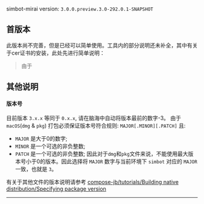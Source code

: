simbot-mirai version: `3.0.0.preview.3.0-292.0.1-SNAPSHOT`

## 首版本
此版本尚不完善，但是已经可以简单使用。工具内的部分说明还未补全，其中有关于cer证书的安装，此处先进行简单说明：
> 由于


## 其他说明
#### 版本号
目前版本 `3.x.x` 等同于 `0.x.x`, 请在脑海中自动将版本最前的数字-3。
由于 `macOS`(`dmg` & `pkg`) 打包必须保证版本号符合规则: `MAJOR[.MINOR][.PATCH]` 且:
- `MAJOR` 是大于0的数字;
- `MINOR` 是一个可选的非负整数;
- `PATCH` 是一个可选的非负整数;
因此对于`dmg`和`pkg`文件来说，不能使用最大版本号小于0的版本。因此选择将 `MAJOR` 数字与当前环境下 `simbot` 对应的 `MAJOR` 一致，也就是 `3`。

有关于其他文件的版本说明请参考 [compose-jb/tutorials/Building native distribution/Specifying package version](https://github.com/JetBrains/compose-jb/tree/master/tutorials/Native_distributions_and_local_execution#specifying-package-version)

<hr>


